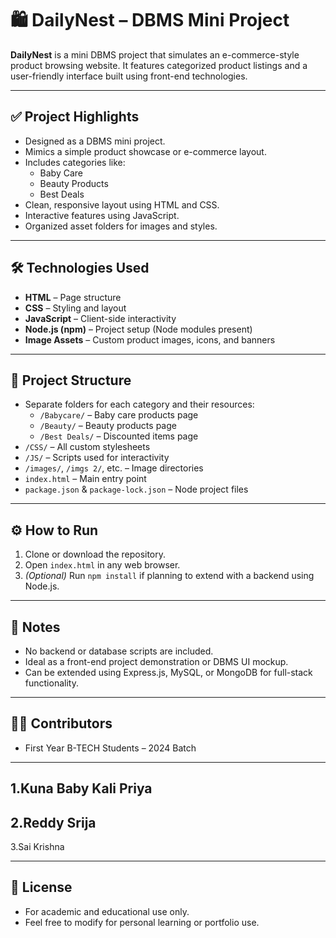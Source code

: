# 🛍️ DailyNest – DBMS Mini Project

**DailyNest** is a mini DBMS project that simulates an e-commerce-style product browsing website. It features categorized product listings and a user-friendly interface built using front-end technologies.

---

## ✅ Project Highlights

- Designed as a DBMS mini project.
- Mimics a simple product showcase or e-commerce layout.
- Includes categories like:
  - Baby Care
  - Beauty Products
  - Best Deals
- Clean, responsive layout using HTML and CSS.
- Interactive features using JavaScript.
- Organized asset folders for images and styles.

---

## 🛠️ Technologies Used

- **HTML** – Page structure
- **CSS** – Styling and layout
- **JavaScript** – Client-side interactivity
- **Node.js (npm)** – Project setup (Node modules present)
- **Image Assets** – Custom product images, icons, and banners

---

## 📁 Project Structure

- Separate folders for each category and their resources:
  - `/Babycare/` – Baby care products page
  - `/Beauty/` – Beauty products page
  - `/Best Deals/` – Discounted items page
- `/CSS/` – All custom stylesheets
- `/JS/` – Scripts used for interactivity
- `/images/`, `/imgs 2/`, etc. – Image directories
- `index.html` – Main entry point
- `package.json` & `package-lock.json` – Node project files

---

## ⚙️ How to Run

1. Clone or download the repository.
2. Open `index.html` in any web browser.
3. *(Optional)* Run `npm install` if planning to extend with a backend using Node.js.

---

## 📌 Notes

- No backend or database scripts are included.
- Ideal as a front-end project demonstration or DBMS UI mockup.
- Can be extended using Express.js, MySQL, or MongoDB for full-stack functionality.

---

## 🙋‍♂️ Contributors

- First Year B-TECH Students – 2024 Batch
- ---
1.Kuna Baby Kali Priya
---
2.Reddy Srija
---
3.Sai Krishna

---

## 📃 License

- For academic and educational use only.
- Feel free to modify for personal learning or portfolio use.
